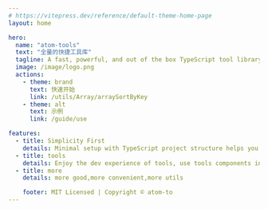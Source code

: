 ```yaml
---
# https://vitepress.dev/reference/default-theme-home-page
layout: home

hero:
  name: "atom-tools"
  text: "全量的快捷工具库"
  tagline: A fast, powerful, and out of the box TypeScript tool library
  image: /image/logo.png
  actions:
    - theme: brand
      text: 快速开始
      link: /utils/Array/arraySortByKey
    - theme: alt
      text: 示例
      link: /guide/use

features:
  - title: Simplicity First
    details: Minimal setup with TypeScript project structure helps you focus on use
  - title: tools
    details: Enjoy the dev experience of tools, use tools components in project
  - title: more
    details: more good,more convenient,more utils

    footer: MIT Licensed | Copyright © atom-to
---
```


